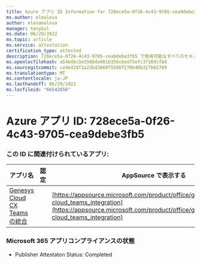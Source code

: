 ```yaml
---
title: Azure アプリ ID Information for 728ece5a-0f26-4c43-9705-cea9debe3fb5
ms.author: elmalova
author: elenamalova
manager: tonybal
ms.date: 06/29/2022
ms.topic: article
ms.service: attestation
certification_type: attested
description: 728ece5a-0f26-4c43-9705-cea9debe3fb5 で使用可能なすべてのセキュリティとコンプライアンス情報。
ms.openlocfilehash: a54b4bc5e5568da981b356cbedf5efc3f169cfb8
ms.sourcegitcommit: cede428f2a23bd3060f5506f270b40b327b02769
ms.translationtype: MT
ms.contentlocale: ja-JP
ms.lasthandoff: 06/29/2022
ms.locfileid: "66542656"
---
```

# <a name="azure-app-id-728ece5a-0f26-4c43-9705-cea9debe3fb5"></a>Azure アプリ ID: 728ece5a-0f26-4c43-9705-cea9debe3fb5


### <a name="apps-associated-with-this-id"></a>この ID に関連付けられているアプリ:
| **アプリ名** | **認定** | **AppSource で表示する** |
|--------------|---------------|-----------------------|
| [Genesys Cloud CX Teams の統合](../forward/genesyslabs.genesys-cloud_teams_integration.md) |  | [https://appsource.microsoft.com/product/office/genesyslabs.genesys-cloud_teams_integration](https://appsource.microsoft.com/product/office/genesyslabs.genesys-cloud_teams_integration) |

### <a name="microsoft-365-app-compliance-status"></a>Microsoft 365 アプリコンプライアンスの状態
- Publisher Attestaton Status: Completed
